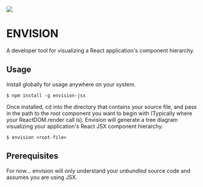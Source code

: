 ![](http://g.recordit.co/JMZWz74YRt.gif)

# ENVISION 
A developer tool for visualizing a React application's component hierarchy.

## Usage
Install globally for usage anywhere on your system.

    $ npm install -g envision-jsx
    
Once installed, cd into the directory that contains your source file, and pass in the path to the root component you want to begin with (Typically where your ReactDOM.render call is). Envision will generate a tree diagram visualizing your application's React JSX component hierarchy.

    $ envision <root-file>

## Prerequisites
For now... envision will only understand your *unbundled* source code and assumes you are using JSX. 